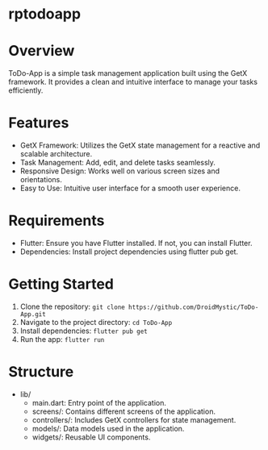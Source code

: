 # rptodoapp

# Overview
ToDo-App is a simple task management application built using the GetX framework. It provides a clean and intuitive interface to manage your tasks efficiently.

# Features
* GetX Framework: Utilizes the GetX state management for a reactive and scalable architecture.
* Task Management: Add, edit, and delete tasks seamlessly.
* Responsive Design: Works well on various screen sizes and orientations.
* Easy to Use: Intuitive user interface for a smooth user experience.
# Requirements
* Flutter: Ensure you have Flutter installed. If not, you can install Flutter.
* Dependencies: Install project dependencies using flutter pub get.
# Getting Started
1. Clone the repository:
``` git clone https://github.com/DroidMystic/ToDo-App.git ```
2. Navigate to the project directory:
``` cd ToDo-App ```
3. Install dependencies:
``` flutter pub get ```
4. Run the app:
``` flutter run ```
# Structure
* lib/
  * main.dart: Entry point of the application.
  * screens/: Contains different screens of the application.
  * controllers/: Includes GetX controllers for state management.
  * models/: Data models used in the application.
  * widgets/: Reusable UI components.
